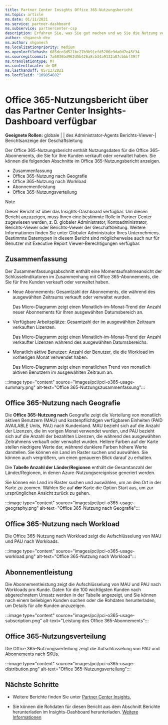 ```yaml
---
title: Partner Center Insights Office 365-Nutzungsbericht
ms.topic: article
ms.date: 01/11/2021
ms.service: partner-dashboard
ms.subservice: partnercenter-csp
description: Erfahren Sie, was Sie gut machen und wo Sie die Nutzung von Office 365-Abonnements verbessern können, die Sie für Ihre Kunden verkaufen oder verwalten.
author: shganesh-dev
ms.author: shganesh
ms.localizationpriority: medium
ms.openlocfilehash: 685dce8d521bc27b9b91efd5206e9da0d7e45f34
ms.sourcegitcommit: 7a6836bd962d5b426a8cb34a9132a87cbbbf39f7
ms.translationtype: MT
ms.contentlocale: de-DE
ms.lasthandoff: 05/13/2021
ms.locfileid: "109854602"
---
```

# <a name="office-365-usage-report-available-from-the-partner-center-insights-dashboard"></a>Office 365-Nutzungsbericht über das Partner Center Insights-Dashboard verfügbar

**Geeignete Rollen:** globale | | des Administrator-Agents Berichts-Viewer-| Berichtsanzeige der Geschäftsleitung

Der Office 365-Nutzungsbericht enthält Nutzungsdaten für die Office 365-Abonnements, die Sie für Ihre Kunden verkauft oder verwaltet haben. Sie können die folgenden Abschnitte im Office 365-Nutzungsbericht anzeigen.

- Zusammenfassung
- Office 365-Nutzung nach Geografie
- Office 365-Nutzung nach Workload
- Abonnementleistung
- Office 365-Nutzungsverteilung

 > [!NOTE]
 > Dieser Bericht ist über das Insights-Dashboard verfügbar. Um diesen Bericht anzuzeigen, muss Ihnen eine bestimmte Rolle in Partner Center zugewiesen werden, z. B. globaler Administrator, Kontoadministrator, Berichts-Viewer oder Berichts-Viewer der Geschäftsleitung. Weitere Informationen finden Sie unter Globaler Administrator Ihres Unternehmens. Bestimmte Datentypen in diesem Bericht sind möglicherweise auch nur für Benutzer mit Executive Report Viewer-Berechtigungen verfügbar.

## <a name="summary"></a>Zusammenfassung

Der Zusammenfassungsabschnitt enthält eine Momentaufnahmeansicht der Schlüsselindikatoren im Zusammenhang mit Office 365-Abonnements, die Sie für Ihre Kunden verkauft oder verwaltet haben.  

- Neue Abonnements: Gesamtzahl der Abonnements, die während des ausgewählten Zeitraums verkauft oder verwaltet wurden.

   Das Micro-Diagramm zeigt einen Monatlich-im-Monat-Trend der Anzahl neuer Abonnements für Ihren ausgewählten Datumsbereich an.

- Verfügbare Arbeitsplätze: Gesamtzahl der im ausgewählten Zeitraum verkauften Lizenzen.

   Das Micro-Diagramm zeigt einen Monatlich-im-Monat-Trend der Anzahl verkaufter Lizenzen während des ausgewählten Datumsbereichs.

- Monatlich aktive Benutzer: Anzahl der Benutzer, die die Workload im vorherigen Monat verwendet haben. 

   Das Micro-Diagramm zeigt einen monatlichen Trend von monatlich aktiven Benutzern im ausgewählten Zeitraum an.

:::image type="content" source="images/pci/pci-o365-usage-summary.png" alt-text="Office 365-Nutzungszusammenfassung":::

## <a name="office-365-usage-by-geography"></a>Office 365-Nutzung nach Geografie

Die **Office 365-Nutzung nach** Geografie zeigt die Verteilung von monatlich aktiven Benutzern (MAU) und kostenpflichtigen verfügbaren Einheiten (PAID AVAILABLE Units, PAU) nach Kundenland. MAU bezieht sich auf die Anzahl der Lizenzen, die im vorigen Monat verwendet wurden, und PAU bezieht sich auf die Anzahl der bezahlten Lizenzen, die während des ausgewählten Zeitrahmens verkauft oder verwaltet wurden. Hellere Farben auf der Karte stellen niedrigere Werte dar, während dunklere Farben höhere Werte darstellen. Sie können ein Land im Raster suchen und auswählen. Sie können auch vergrößern, um einen genaueren Blick darauf zu erhalten.

Die **Tabelle Anzahl der Länder/Regionen** enthält die Gesamtanzahl der Länder/Regionen, in denen Azure-Nutzungsereignisse generiert werden.

Sie können ein Land im Raster suchen und auswählen, um an den Ort in der Karte zu zoomen. Wählen Sie auf **der** Karte die Option Start aus, um zur ursprünglichen Ansicht zurück zu gehen.


:::image type="content" source="images/pci/pci-o365-usage-geography.png" alt-text="Office 365-Nutzung nach Geografie":::

## <a name="office-365-usage-by-workload"></a>Office 365-Nutzung nach Workload

Die Office 365-Nutzung nach Workload zeigt die Aufschlüsselung von MAU und PAU nach Workloads.

:::image type="content" source="images/pci/pci-o365-usage-workload.png" alt-text="Office 365-Nutzung nach Workload":::

## <a name="subscriptions-performance"></a>Abonnementleistung

Die Abonnementleistung zeigt die Aufschlüsselung von MAU und PAU nach Workloads pro Kunde. Daten für die 100 wichtigsten Kunden nach abgerechnetem Umsatz werden in der Tabelle angezeigt, und Sie können nach einem beliebigen Kunden suchen oder die Rohdaten herunterladen, um Details für alle Kunden anzuzeigen.

:::image type="content" source="images/pci/pci-o365-usage-subscription.png" alt-text="Leistung des Office 365-Abonnements":::

## <a name="office-365-usage-distribution"></a>Office 365-Nutzungsverteilung

Die Office 365-Nutzungsverteilung zeigt die Aufschlüsselung von PAU und Abonnements nach SKUs.

:::image type="content" source="images/pci/pci-o365-usage-distribution.png" alt-text="Office 365-Nutzungsverteilung":::

## <a name="next-steps"></a>Nächste Schritte

- Weitere Berichte finden Sie unter [Partner Center Insights.](partner-center-insights.md)

- Sie können die Rohdaten für diesen Bericht aus dem Abschnitt Berichte herunterladen im Insights-Dashboard herunterladen. [Weitere Informationen](pci-download-reports.md) 
